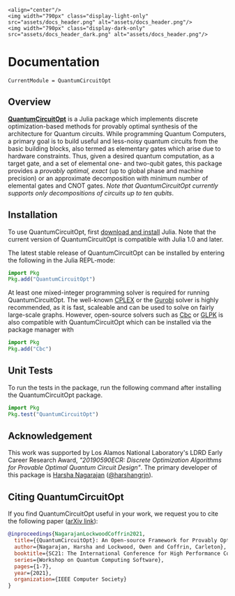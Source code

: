 ```@raw html
<align="center"/>
<img width="790px" class="display-light-only" src="assets/docs_header.png" alt="assets/docs_header.png"/>
<img width="790px" class="display-dark-only" src="assets/docs_header_dark.png" alt="assets/docs_header.png"/>
```

# Documentation

```@meta
CurrentModule = QuantumCircuitOpt
```
## Overview
**[QuantumCircuitOpt](https://github.com/harshangrjn/QuantumCircuitOpt.jl)** is a Julia package which implements discrete optimization-based methods for provably optimal synthesis of the architecture for Quantum circuits. While programming Quantum Computers, a primary goal is to build useful and less-noisy quantum circuits from the basic building blocks, also termed as elementary gates which arise due to hardware constraints. Thus, given a desired quantum computation, as a target gate, and a set of elemental one- and two-qubit gates, this package provides a _provably optimal, exact_ (up to global phase and machine precision) or an approximate decomposition with minimum number of elemental gates and CNOT gates. _Note that QuantumCircuitOpt currently supports only decompositions of circuits up to ten qubits_.

## Installation 
To use QuantumCircuitOpt, first [download and install](https://julialang.org/downloads/) Julia. Note that the current version of QuantumCircuitOpt is compatible with Julia 1.0 and later. 

The latest stable release of QuantumCircuitOpt can be installed by entering the following in the Julia REPL-mode:

```julia
import Pkg
Pkg.add("QuantumCircuitOpt")
```

At least one mixed-integer programming solver is required for running QuantumCircuitOpt. The well-known [CPLEX](https://github.com/jump-dev/CPLEX.jl) or the [Gurobi](https://github.com/jump-dev/Gurobi.jl) solver is highly recommended, as it is fast, scaleable and can be used to solve on fairly large-scale graphs. However, open-source solvers such as [Cbc](https://github.com/jump-dev/Cbc.jl) or [GLPK](https://github.com/jump-dev/GLPK.jl) is also compatible with QuantumCircuitOpt which can be installed via the package manager with

```julia
import Pkg
Pkg.add("Cbc")
```

## Unit Tests
To run the tests in the package, run the following command after installing the QuantumCircuitOpt package.

```julia
import Pkg
Pkg.test("QuantumCircuitOpt")
```

## Acknowledgement
This work was supported by Los Alamos National Laboratory's LDRD Early Career Research Award, *"20190590ECR: Discrete Optimization Algorithms for Provable Optimal Quantum Circuit Design"*. The primary developer of this package is [Harsha Nagarajan](http://harshanagarajan.com) ([@harshangrjn](https://github.com/harshangrjn)). 

## Citing QuantumCircuitOpt
If you find QuantumCircuitOpt useful in your work, we request you to cite the following paper ([arXiv link](https://arxiv.org/abs/2111.11674)):  
```bibtex
@inproceedings{NagarajanLockwoodCoffrin2021,
  title={{QuantumCircuitOpt}: An Open-source Framework for Provably Optimal Quantum Circuit Design},
  author={Nagarajan, Harsha and Lockwood, Owen and Coffrin, Carleton},
  booktitle={SC21: The International Conference for High Performance Computing, Networking, Storage, and Analysis},
  series={Workshop on Quantum Computing Software},
  pages={1-7},
  year={2021},
  organization={IEEE Computer Society}
}
```